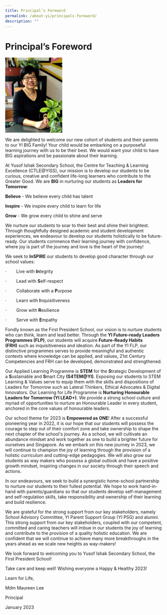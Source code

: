 ```yaml
---
title: Principal’s Foreword
permalink: /about-yi/principals-foreword/
description: ""
---
```

# **Principal’s Foreword**

<img src="/images/Mrs%20Saw.jpeg" style="width:183px;height:240px;margin-right:15px;" align = "left"> <br clear = left>

We are delighted to welcome our new cohort of students and their parents to our YI BIG Family! Your child would be embarking on a purposeful learning journey with us to be their best. We would want your child to have BIG aspirations and be passionate about their learning. 

At Yusof Ishak Secondary School, the Centre for Teaching & Learning Excellence (CTLE@YISS), our mission is to develop our students to be curious, creative and confident life-long learners who contribute to the Greater Good. We are **BIG** in nurturing our students as **Leaders for Tomorrow**:

**Believe** \- We believe every child has talent


**Inspire** \- We inspire every child to learn for life

**Grow** \- We grow every child to shine and serve



We nurture our students to soar to their best and shine their brightest. Through thoughtfully designed academic and student development experiences, we endeavour to develop our students holistically to be future-ready. Our students commence their learning journey with confidence, where joy is part of the journey and love is the heart of the journey!

We seek to **InSPIRE** our students to develop good character through our school values:

·        Live with **In**tegrity

·        Lead with **S**elf-respect

·        Collaborate with a **P**urpose

·        Learn with **I**nquisitiveness

·        Grow with **R**esilience

·        Serve with **E**mpathy

Fondly known as the First President School, our vision is to nurture students who can think, learn and lead better. Through the **YI Future-ready Leaders Programmes (FLP)**, our students will acquire **Future-Ready Habits (FRH)** such as inquisitiveness and ideation. As part of the YI FLP, our distinctive programmes serves to provide meaningful and authentic contexts where knowledge can be applied, and values, 21st Century Competencies and FRH can be developed, demonstrated and strengthened.

Our Applied Learning Programme is **STEM** for the **S**trategic Development of a **S**ustainable and **S**mart City **(S4TEM@YI)**. Exposing our students to STEM Learning & Values serve to equip them with the skills and dispositions of Leaders for Tomorrow such as Lateral Thinkers, Ethical Advocates & Digital Innovators. Our Learning for Life Programme is **Nurturing Honourable Leaders for Tomorrow (YI LEAD+)**. We provide a strong school culture and myriad of opportunities to nurture an Honourable Leader in every student, anchored in the core values of honourable leaders.

Our school theme for 2023 is **Empowered as ONE**! After a successful pioneering year in 2022, it is our hope that our students will possess the courage to step out of their comfort zone and take ownership to shape the next chapter of the school's journey. As a school, we will cultivate an abundance mindset and work together as one to build a brighter future for ourselves and Singapore. As we embark on this new journey in 2023, we will continue to champion the joy of learning through the provision of a holistic curriculum and cutting-edge pedagogies. We will also grow our students as way makers who possess a global outlook and have a positive growth mindset, inspiring changes in our society through their speech and actions.

In our endeavours, we seek to build a synergistic home-school partnership to nurture our students to their fullest potential. We hope to work hand-in-hand with parents/guardians so that our students develop self-management and self-regulation skills, take responsibility and ownership of their learning and build resilience.

We are grateful for the strong support from our key stakeholders, namely School Advisory Committee, YI Parent Support Group (YI PSG) and alumni. This strong support from our key stakeholders, coupled with our competent, committed and caring teachers will imbue in our students the joy of learning and contribute to the provision of a quality holistic education. We are confident that we will continue to achieve many more breakthroughs in the years ahead as we scale new heights as way-makers!

We look forward to welcoming you to Yusof Ishak Secondary School, the First President School!

Take care and keep well! Wishing everyone a Happy & Healthy 2023!

Learn for Life,

Mdm Maureen Lee

Principal

  
January 2023